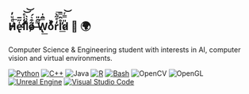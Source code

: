 ## H̴̸ͩͧ̓͟e̵̢̛̍̋̅l̛̒̍ͤ͝͝lͧͯͮ̀̀̀o̴̸͂͒͛́ ̶ͫ̑̎͘W̢̿̑̍͟oͩ͐ͤ́͏r̒ͤ̋̀͞l̊̑̿̕͟d̷̎̿ͬ͝ 🤖 🌍

Computer Science & Engineering student with interests in AI, computer vision and virtual environments.

[![Python](https://img.shields.io/badge/Python-3776AB?logo=python&logoColor=fff)](#)
[![C++](https://img.shields.io/badge/C++-%2300599C.svg?logo=c%2B%2B&logoColor=white)](#)
![Java](https://img.shields.io/badge/-Java-ff961f?style=flat&logoColor=white&logo=openjdk)
[![R](https://img.shields.io/badge/R-%23276DC3.svg?logo=r&logoColor=white)](#)
[![Bash](https://img.shields.io/badge/Bash-4EAA25?logo=gnubash&logoColor=fff)](#)
![OpenCV](https://img.shields.io/badge/OpenCV-%23white.svg?logo=opencv&logoColor=white)
![OpenGL](https://img.shields.io/badge/OpenGL-%23FFFFFF.svg?logo=opengl)
[![Unreal Engine](https://img.shields.io/badge/Unreal%20Engine-%23313131.svg?logo=unrealengine&logoColor=white)](#)
[![Visual Studio Code](https://custom-icon-badges.demolab.com/badge/VSCode-0078d7.svg?logo=vsc&logoColor=white)](#)
